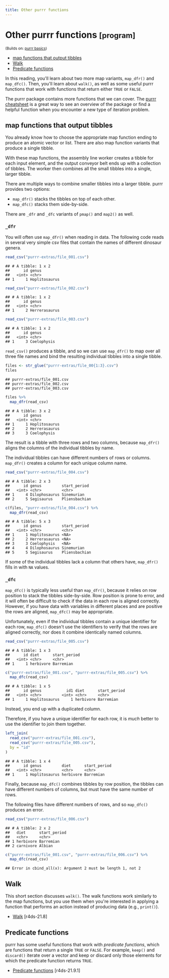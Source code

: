 ```yaml
---
title: Other purrr functions
---
```


<!-- Generated automatically from purrr-extras.yml. Do not edit by hand -->

# Other purrr functions <small class='program'>[program]</small>
<small>(Builds on: [purrr basics](purrr-basics.md))</small>


-   [map functions that output tibbles](#map-functions-that-output-tibbles)
-   [Walk](#walk)
-   [Predicate functions](#predicate-functions)

In this reading, you'll learn about two more map variants, `map_dfr()` and `map_dfc()`. Then, you'll learn about `walk()`, as well as some useful purrr functions that work with functions that return either `TRUE` or `FALSE`.

The purrr package contains more functions that we can cover. The [purrr cheatsheet](https://github.com/rstudio/cheatsheets/raw/master/purrr.pdf) is a great way to see an overview of the package or find a helpful function when you encounter a new type of iteration problem.

map functions that output tibbles
---------------------------------

You already know how to choose the appropriate map function ending to produce an atomic vector or list. There are also map function variants that produce a single tibble.

With these map functions, the assembly line worker creates a tibble for each input element, and the output conveyor belt ends up with a collection of tibbles. The worker then combines all the small tibbles into a single, larger tibble.

There are multiple ways to combine smaller tibbles into a larger tibble. purrr provides two options:

-   `map_dfr()` stacks the tibbles on top of each other.
-   `map_dfc()` stacks them side-by-side.

There are `_dfr` and `_dfc` variants of `pmap()` and `map2()` as well.

### `_dfr`

You will often use `map_dfr()` when reading in data. The following code reads in several very simple csv files that contain the names of different dinosaur genera.

``` r
read_csv("purrr-extras/file_001.csv")
```

    ## # A tibble: 1 x 2
    ##      id genus        
    ##   <int> <chr>        
    ## 1     1 Hoplitosaurus

``` r
read_csv("purrr-extras/file_002.csv")
```

    ## # A tibble: 1 x 2
    ##      id genus        
    ##   <int> <chr>        
    ## 1     2 Herrerasaurus

``` r
read_csv("purrr-extras/file_003.csv")
```

    ## # A tibble: 1 x 2
    ##      id genus      
    ##   <int> <chr>      
    ## 1     3 Coelophysis

`read_csv()` produces a tibble, and so we can use `map_dfr()` to map over all three file names and bind the resulting individual tibbles into a single tibble.

``` r
files <- str_glue("purrr-extras/file_00{1:3}.csv")
files
```

    ## purrr-extras/file_001.csv
    ## purrr-extras/file_002.csv
    ## purrr-extras/file_003.csv

``` r
files %>% 
  map_dfr(read_csv)
```

    ## # A tibble: 3 x 2
    ##      id genus        
    ##   <int> <chr>        
    ## 1     1 Hoplitosaurus
    ## 2     2 Herrerasaurus
    ## 3     3 Coelophysis

The result is a tibble with three rows and two columns, because `map_dfr()` aligns the columns of the individual tibbles by name.

The individual tibbles can have different numbers of rows or columns. `map_dfr()` creates a column for each unique column name.

``` r
read_csv("purrr-extras/file_004.csv")
```

    ## # A tibble: 2 x 3
    ##      id genus         start_period 
    ##   <int> <chr>         <chr>        
    ## 1     4 Dilophosaurus Sinemurian   
    ## 2     5 Segisaurus    Pliensbachian

``` r
c(files, "purrr-extras/file_004.csv") %>% 
  map_dfr(read_csv)
```

    ## # A tibble: 5 x 3
    ##      id genus         start_period 
    ##   <int> <chr>         <chr>        
    ## 1     1 Hoplitosaurus <NA>         
    ## 2     2 Herrerasaurus <NA>         
    ## 3     3 Coelophysis   <NA>         
    ## 4     4 Dilophosaurus Sinemurian   
    ## 5     5 Segisaurus    Pliensbachian

If some of the individual tibbles lack a column that others have, `map_dfr()` fills in with `NA` values.

### `_dfc`

`map_dfc()` is typically less useful than `map_dfr()`, because it relies on row position to stack the tibbles side-by-side. Row position is prone to error, and it will often be difficult to check if the data in each row is aligned correctly. However, if you have data with variables in different places and are positive the rows are aligned, `map_dfc()` may be appropriate.

Unfortunately, even if the individual tibbles contain a unique identifier for each row, `map_dfc()` doesn't use the identifiers to verify that the rows are aligned correctly, nor does it combine identically named columns.

``` r
read_csv("purrr-extras/file_005.csv")
```

    ## # A tibble: 1 x 3
    ##      id diet      start_period
    ##   <int> <chr>     <chr>       
    ## 1     1 herbivore Barremian

``` r
c("purrr-extras/file_001.csv", "purrr-extras/file_005.csv") %>% 
  map_dfc(read_csv)
```

    ## # A tibble: 1 x 5
    ##      id genus           id1 diet      start_period
    ##   <int> <chr>         <int> <chr>     <chr>       
    ## 1     1 Hoplitosaurus     1 herbivore Barremian

Instead, you end up with a duplicated column.

Therefore, if you have a unique identifier for each row, it is *much* better to use the identifier to join them together.

``` r
left_join(
  read_csv("purrr-extras/file_001.csv"),
  read_csv("purrr-extras/file_005.csv"),
  by = "id"
)
```

    ## # A tibble: 1 x 4
    ##      id genus         diet      start_period
    ##   <int> <chr>         <chr>     <chr>       
    ## 1     1 Hoplitosaurus herbivore Barremian

Finally, because `map_dfc()` combines tibbles by row position, the tibbles can have different numbers of columns, but must have the same number of rows.

The following files have different numbers of rows, and so `map_dfc()` produces an error.

``` r
read_csv("purrr-extras/file_006.csv")
```

    ## # A tibble: 2 x 2
    ##   diet      start_period
    ##   <chr>     <chr>       
    ## 1 herbivore Barremian   
    ## 2 carnivore Albian

``` r
c("purrr-extras/file_001.csv", "purrr-extras/file_006.csv") %>% 
  map_dfc(read_csv)
```

    ## Error in cbind_all(x): Argument 2 must be length 1, not 2

Walk
----

This short section discusses `walk()`. The walk functions work similarly to the map functions, but you use them when you're interested in applying a function that performs an action instead of producing data (e.g., `print()`).

-   [Walk](http://r4ds.had.co.nz/iteration.html#walk) \[r4ds-21.8\]

Predicate functions
-------------------

purrr has some useful functions that work with *predicate functions*, which are functions that return a single `TRUE` or `FALSE`. For example, `keep()` and `discard()` iterate over a vector and keep or discard only those elements for which the predicate function returns `TRUE`.

-   [Predicate functions](http://r4ds.had.co.nz/iteration.html#predicate-functions) \[r4ds-21.9.1\]

